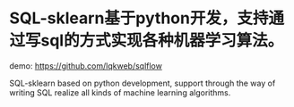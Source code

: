# SQL-sklearn基于python开发，支持通过写sql的方式实现各种机器学习算法。

demo: https://github.com/lqkweb/sqlflow

SQL-sklearn based on python development, support through the way of writing SQL realize all kinds of machine learning algorithms.

